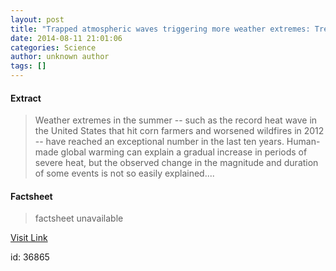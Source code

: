 ```yaml
---
layout: post
title: "Trapped atmospheric waves triggering more weather extremes: Trend expected to continue"
date: 2014-08-11 21:01:06
categories: Science
author: unknown author
tags: []
---
```



#### Extract
>Weather extremes in the summer -- such as the record heat wave in the United States that hit corn farmers and worsened wildfires in 2012 -- have reached an exceptional number in the last ten years. Human-made global warming can explain a gradual increase in periods of severe heat, but the observed change in the magnitude and duration of some events is not so easily explained....

#### Factsheet
>factsheet unavailable

[Visit Link](http://feeds.sciencedaily.com/~r/sciencedaily/~3/fdrqEFge2vA/140811170106.htm)

id:   36865

